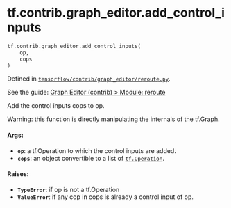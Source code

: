 <div itemscope itemtype="http://developers.google.com/ReferenceObject">
<meta itemprop="name" content="tf.contrib.graph_editor.add_control_inputs" />
<meta itemprop="path" content="Stable" />
</div>

# tf.contrib.graph_editor.add_control_inputs

``` python
tf.contrib.graph_editor.add_control_inputs(
    op,
    cops
)
```



Defined in [`tensorflow/contrib/graph_editor/reroute.py`](https://www.tensorflow.org/code/tensorflow/contrib/graph_editor/reroute.py).

See the guide: [Graph Editor (contrib) > Module: reroute](../../../../../api_guides/python/contrib.graph_editor.md#Module_reroute)

Add the control inputs cops to op.

Warning: this function is directly manipulating the internals of the tf.Graph.

#### Args:

* <b>`op`</b>: a tf.Operation to which the control inputs are added.
* <b>`cops`</b>: an object convertible to a list of <a href="../../../tf/Operation.md"><code>tf.Operation</code></a>.

#### Raises:

* <b>`TypeError`</b>: if op is not a tf.Operation
* <b>`ValueError`</b>: if any cop in cops is already a control input of op.